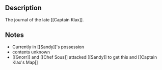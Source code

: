 ## Description
The journal of the late [[Captain Klax]].

## Notes
* Currently in [[Sandy]]'s possession
* contents unknown
* [[Gnorr]] and [[Chef Sous]] attacked [[Sandy]] to get this and [[Captain Klax's Map]]